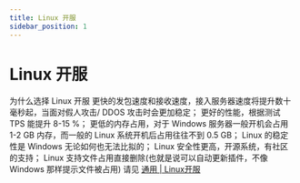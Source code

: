 ```yaml
---
title: Linux 开服
sidebar_position: 1
---
```


# Linux 开服
为什么选择 Linux 开服
更快的发包速度和接收速度，接入服务器速度将提升数十毫秒起，当面对假人攻击/ DDOS 攻击时会更加稳定；
更好的性能，根据测试 TPS 能提升 8-15 %；
更低的内存占用，对于 Windows 服务器一般开机会占用 1-2 GB 内存，而一般的 Linux 系统开机后占用往往不到 0.5 GB；
Linux 的稳定性是 Windows 无论如何也无法比拟的；
Linux 安全性更高，开源系统，有社区的支持；
Linux 支持文件占用直接删除(也就是说可以自动更新插件，不像 Windows 那样提示文件被占用)
请见 [通用 | Linux开服](https://yizhan.wiki/NitWikit/Sundry/Advance/Linux)
